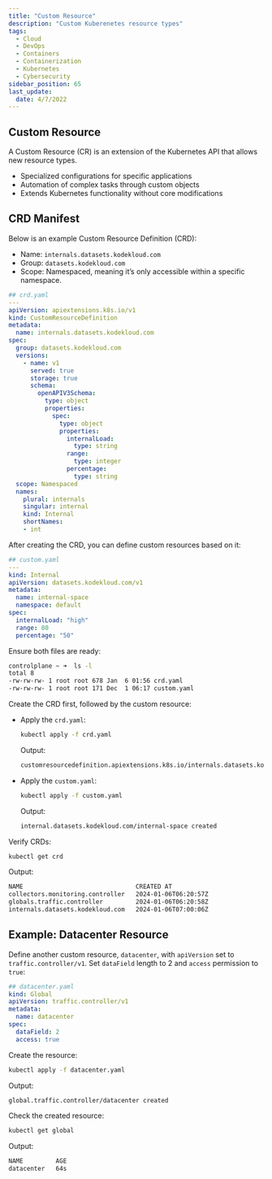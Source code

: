 ```yaml
---
title: "Custom Resource"
description: "Custom Kuberenetes resource types"
tags:
  - Cloud
  - DevOps
  - Containers
  - Containerization
  - Kubernetes
  - Cybersecurity
sidebar_position: 65
last_update:
  date: 4/7/2022
---
```


## Custom Resource 

A Custom Resource (CR) is an extension of the Kubernetes API that allows new resource types.

- Specialized configurations for specific applications
- Automation of complex tasks through custom objects
- Extends Kubernetes functionality without core modifications


## CRD Manifest 

Below is an example Custom Resource Definition (CRD):

- Name: `internals.datasets.kodekloud.com`
- Group: `datasets.kodekloud.com`
- Scope: Namespaced, meaning it’s only accessible within a specific namespace.

```yaml
## crd.yaml 
---
apiVersion: apiextensions.k8s.io/v1
kind: CustomResourceDefinition
metadata:
  name: internals.datasets.kodekloud.com 
spec:
  group: datasets.kodekloud.com
  versions:
    - name: v1
      served: true
      storage: true
      schema:
        openAPIV3Schema:
          type: object
          properties:
            spec:
              type: object
              properties:
                internalLoad:
                  type: string
                range:
                  type: integer
                percentage:
                  type: string
  scope: Namespaced 
  names:
    plural: internals
    singular: internal
    kind: Internal
    shortNames:
    - int
```

After creating the CRD, you can define custom resources based on it:

```yaml
## custom.yaml  
---
kind: Internal
apiVersion: datasets.kodekloud.com/v1
metadata:
  name: internal-space
  namespace: default
spec:
  internalLoad: "high"
  range: 80
  percentage: "50"
```


Ensure both files are ready:

```bash
controlplane ~ ➜  ls -l
total 8
-rw-rw-rw- 1 root root 678 Jan  6 01:56 crd.yaml
-rw-rw-rw- 1 root root 171 Dec  1 06:17 custom.yaml
```

Create the CRD first, followed by the custom resource:

- Apply the `crd.yaml`:

  ```bash
  kubectl apply -f crd.yaml 
  ```

  Output: 

  ```bash 
  customresourcedefinition.apiextensions.k8s.io/internals.datasets.kodekloud.com created
  ```

- Apply the `custom.yaml`:

  ```bash 
  kubectl apply -f custom.yaml 
  ```

  Output: 

  ```bash 
  internal.datasets.kodekloud.com/internal-space created
  ```

Verify CRDs:

```bash
kubectl get crd
```

Output:
    
```bash 
NAME                               CREATED AT
collectors.monitoring.controller   2024-01-06T06:20:57Z
globals.traffic.controller         2024-01-06T06:20:58Z
internals.datasets.kodekloud.com   2024-01-06T07:00:06Z
```

## Example: Datacenter Resource 

Define another custom resource, `datacenter`, with `apiVersion` set to `traffic.controller/v1`. Set `dataField` length to 2 and `access` permission to `true`:

```yaml
## datacenter.yaml
kind: Global 
apiVersion: traffic.controller/v1
metadata:
  name: datacenter
spec:
  dataField: 2
  access: true
```

Create the resource:

```bash
kubectl apply -f datacenter.yaml 
```

Output:
    
```bash 
global.traffic.controller/datacenter created 
```

Check the created resource:

```bash
kubectl get global
```

Output:
    
```bash 
NAME         AGE
datacenter   64s 
```

 

 

